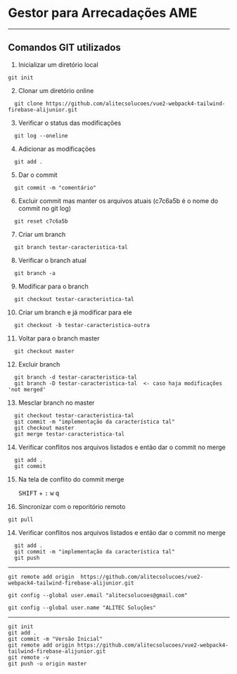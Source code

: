# Gestor para Arrecadações AME

-------------------------

## Comandos GIT utilizados

1. Inicializar um diretório local

  ```
  git init
  ```

2. Clonar um diretório online

  ```
	git clone https://github.com/alitecsolucoes/vue2-webpack4-tailwind-firebase-alijunior.git
  ```


3. Verificar o status das modificações

  ```
	git log --oneline
  ```

4. Adicionar as modificações

  ```
	git add .
  ```

5. Dar o commit

  ```
	git commit -m "comentário"
  ```

6. Excluir commit mas manter os arquivos atuais (c7c6a5b é o nome do commit no git log)

  ```
	git reset c7c6a5b
  ```

7. Criar um branch

  ```
	git branch testar-caracteristica-tal
  ```

8. Verificar o branch atual

  ```
	git branch -a
  ```

9. Modificar para o branch

  ```
	git checkout testar-caracteristica-tal
  ```

10. Criar um branch e já modificar para ele

  ```
	git checkout -b testar-caracteristica-outra
  ```

11. Voltar para o branch master

  ```
	git checkout master
  ```

12. Excluir branch

  ```
	git branch -d testar-caracteristica-tal
	git branch -D testar-caracteristica-tal  <- caso haja modificações 'not merged'
  ```

13. Mesclar branch no master

  ```
	git checkout testar-caracteristica-tal
	git commit -m "implementação da característica tal"
	git checkout master
	git merge testar-caracteristica-tal
  ```

14. Verificar conflitos nos arquivos listados e então dar o commit no merge

  ```
	git add .
	git commit
  ```

15. Na tela de conflito do commit merge

	<kbd>SHIFT</kbd> + <kbd>:</kbd>
	<kbd>w</kbd> <kbd>q</kbd>

16. Sincronizar com o reporitório remoto

  ```
  git pull
  ```

14. Verificar conflitos nos arquivos listados e então dar o commit no merge

  ```
	git add .
	git commit -m "implementação da característica tal"
	git push
  ```

-----------------------------------------------------------

  ```
  git remote add origin  https://github.com/alitecsolucoes/vue2-webpack4-tailwind-firebase-alijunior.git

  git config --global user.email "alitecsolucoes@gmail.com"

  git config --global user.name "ALITEC Soluções"
  ```

-----------------------------------------------------------

  ```
  git init
  git add .
  git commit -m "Versão Inicial"
  git remote add origin https://github.com/alitecsolucoes/vue2-webpack4-tailwind-firebase-alijunior.git
  git remote -v
  git push -u origin master
  ```
